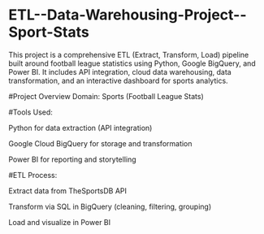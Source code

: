 # ETL--Data-Warehousing-Project--Sport-Stats
This project is a comprehensive ETL (Extract, Transform, Load) pipeline built around football league statistics using Python, Google BigQuery, and Power BI. It includes API integration, cloud data warehousing, data transformation, and an interactive dashboard for sports analytics.

#Project Overview
Domain: Sports (Football League Stats)

#Tools Used:

Python for data extraction (API integration)

Google Cloud BigQuery for storage and transformation

Power BI for reporting and storytelling

#ETL Process:

Extract data from TheSportsDB API

Transform via SQL in BigQuery (cleaning, filtering, grouping)

Load and visualize in Power BI

